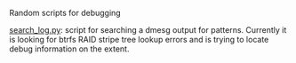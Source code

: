 Random scripts for debugging

[search_log.py](search_log.py):
script for searching a dmesg output for patterns. Currently it is
looking for btrfs RAID stripe tree lookup errors and is trying to
locate debug information on the extent.
